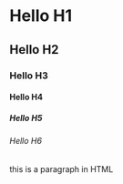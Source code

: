 <!DOCTYPE html>
<html lang="en">
<head>
    <meta charset="UTF-8">
    <meta name="viewport" content="width=device-width, initial-scale=1.0">
    <title>hi there this is a website name</title>
    <link rel="icon" type="image/x-icon" href="emoji-element-isolated_23-2150355001.avif">
</head>
<body>
    <div>
        <div>
            <h1>Hello H1</h1>
            <h2>Hello H2</h2>
            <h3>Hello H3</h3>
            <h4>Hello H4</h4>
            <h5>Hello H5</h5>
            <h6>Hello H6</h6>
        </div>
        <div>
            <p>
                this is a paragraph in HTML
             </p>
        </div>
<!--         <div>
            <p2>This is my list. <br>
                The tag makes a break <br>
                Very helpful. <br><p2>
        </div>
        <div><a href="https://www.youtube.com/channel/UCWI8Y-otDYNJc7iYapNm-jQ">My YouTube channel can subscribe 🫵</a>
        </div>
    </div>
    <div>
        <img src="emoji-element-isolated_23-2150355001.avif" width="104" height="142">
    </div>
    <div>
        <a href="https://www.freecodecamp.org/news/content/images/size/w2000/2021/09/avatar-4623511_1280.png"> PNG Link</a>
    </div>
    <div>
        <h1 style="font-family:verdana;">This is a heading</h1>
        <p style="font-family:courier;">This is a paragraph.</p>
    </div>
    <div>
        <p><i>This text is italic.</i></p>
    </div>
    <div>
        <p>This text is normal.</p>
        <p><em>This text is emphasized, style font</em></p>
    </div>
    <div>
        <small>This is some smaller text.</small>
    </div>
    <div>
        <h1 style="border:2px solid Tomato;">Hello World</h1>
        <h1 style="border:2px solid DodgerBlue;">Hello World</h1>
        <h1 style="border:2px solid Violet;">Hello World</h1>
    </div>
    <div>
        <p style="background-color:rgb( 0 , 0 , 255 )">This is a paragraph.</p>
    </div>
   <style>
        table, th, td {
          border: 1px solid black;
          border-radius: 10px;
        }
        </style> 
        
        <h2>Table With Rounded Borders</h2> -->
        
        <p>Use the CSS border-radius property to add rounded corners to the borders.</p>
        
        <table style="width:100%">
          <tr>
            <th>Firstname</th>
            <th>Lastname</th> 
            <th>Age</th>
          </tr>
          <tr>
            <td>Jill</td>
            <td>Smith</td>
            <td>50</td>
          </tr>
          <tr>
            <td>Eve</td>
            <td>Jackson</td>
            <td>94</td>
          </tr>
          <tr>
            <td>John</td>
            <td>Doe</td>
            <td>80</td>
          </tr>
        </table>

        <div>
            <style>
                table, th, td {
                  border: 1px solid black;
                  border-collapse: collapse;
                }
                </style>
                </head>

                
                <h2>A header that spans two columns</h2>
                
                <p>Use the colspan attribute to have a header span over multiple columns.</p>
                
                <table style="width:100%">
                  <tr>
                    <th colspan="2">Name</th>
                    <th>Age</th>
                  </tr>
                  <tr>
                    <td>Jill</td>
                    <td>Smith</td>
                    <td>50</td>
                  </tr>
                  <tr>
                    <td>Eve</td>
                    <td>Jackson</td>
                    <td>94</td>
                  </tr>
                </table>
        </div>
        <div>
            <style>
                table, th, td {
                  border: 1px solid black;
                  border-collapse: collapse;
                }
                th, td {
                  padding-top: 10px;
                  padding-bottom: 20px;
                  padding-left: 30px;
                  padding-right: 40px;
                }
                </style>
                </head>
                
                <h2>Cellpadding - top - bottom - left - right </h2>
                <p>We can specify different padding for all fours sides of the cell content.</p>
                
                <table style="width:100%">
                  <tr>
                    <th>Firstname</th>
                    <th>Lastname</th> 
                    <th>Age</th>
                  </tr>
                  <tr>
                    <td>Jill</td>
                    <td>Smith</td>
                    <td>50</td>
                  </tr>
                  <tr>
                    <td>Eve</td>
                    <td>Jackson</td>
                    <td>94</td>
                  </tr>
                  <tr>
                    <td>John</td>
                    <td>Doe</td>
                    <td>80</td>
                  </tr>
                </table>
                
        </div>

        <div>
            <style>
                .city {
                  background-color: tomato;
                  color: white;
                  border: 2px solid black;
                  margin: 20px;
                  padding: 20px;
                }
                </style>
                
                <div class="city">
                  <h2>London</h2>
                  <p>London is the capital of England.</p>
                </div>
                
                <div class="city">
                  <h2>Paris</h2>
                  <p>Paris is the capital of France.</p>
                </div>
                
                <div class="city">
                  <h2>Tokyo</h2>
                  <p>Tokyo is the capital of Japan.</p>
                </div>
        </div>
        <div>
            <h2>Use of The class Attribute in JavaScript</h2>
            <p>Click the button to hide all elements with class name "city":</p>

            <button onclick="myFunction()">Hide elements</button>

            <h2 class="city">London</h2>
            <p>London is the capital of England.</p>

            <h2 class="city">Paris</h2>
            <p>Paris is the capital of France.</p>

            <h2 class="city">Tokyo</h2>
            <p>Tokyo is the capital of Japan.</p>

            <script>
            function myFunction() {
            var x = document.getElementsByClassName("city");
            for (var i = 0; i < x.length; i++) {
                x[i].style.display = "none";
            }
            }
            </script>
        </div>
        <div>
            
        </div>
        <div>
            <style>
                /* Style the element with the id "myHeader" */
                #myHeader {
                  background-color: lightblue;
                  color: black;
                  padding: 40px;
                  text-align: center;
                }
                
                /* Style all elements with the class name "city" */
                .city {
                  background-color: tomato;
                  color: white;
                  padding: 10px;
                }
                </style>
                
                <!-- An element with a unique id -->
                <h1 id="myHeader">My Cities</h1>
                
                <!-- Multiple elements with same class -->
                <h2 class="city">London</h2>
                <p>London is the capital of England.</p>
                
                <h2 class="city">Paris</h2>
                <p>Paris is the capital of France.</p>
                
                <h2 class="city">Tokyo</h2>
                <p>Tokyo is the capital of Japan.</p>
        </div>
        <div>
            <h1>My First JavaScript</h1>

            <button type="button"
            onclick="document.getElementById('demo').innerHTML = Date()">
            Click me to display Date and Time.</button>

            <p id="demo"></p>

        </div>
        <div>
          <input type="button">
          <input type="checkbox">
          <input type="color">
          <input type="date">
          <input type="datetime-local">
          <input type="email">
          <input type="file">
          <input type="hidden">
          <input type="image">
          <input type="month">
          <input type="number">
          <input type="password">
          <input type="radio">
          <input type="range">
          <input type="reset">
          <input type="search">
          <input type="submit">
          <input type="tel">
          <input type="text">
          <input type="time">
          <input type="url">
          <input type="week">
        </div>
        <div>
            <code>
                x = 25;
                y = 63;
                z = x + y;
                </code>
        </div>
        <div>
            <meta http-equiv="Content-Type" content="text/html;charset=ISO-8859-1">
        </div>
        <div> 
          <h1>-------------------------------------------------------------------</h1>
        </div>
        <div>
          <h2>HTML Forms</h2>
          <form action="/action_page.php">
            <label for="fname">First name:</label><br>
            <input type="text" id="fname" name="fname" value="John"><br>
            <label for="lname">Last name:</label><br>
            <input type="text" id="lname" name="lname" value="Doe"><br><br>
            <input type="submit" value="Submit">
          </form> 
        </div>
        <div>
          <h2>Checkboxes</h2>
          <p>The <strong>input type="checkbox"</strong> defines a checkbox:</p>

          <form action="/action_page.php">
            <input type="checkbox" id="vehicle1" name="vehicle1" value="Bike">
            <label for="vehicle1"> I have a bike</label><br>
            <input type="checkbox" id="vehicle2" name="vehicle2" value="Car">
            <label for="vehicle2"> I have a car</label><br>
            <input type="checkbox" id="vehicle3" name="vehicle3" value="Boat">
            <label for="vehicle3"> I have a boat</label><br><br>
            <input type="submit" value="Submit">
          </form> 
        </div>
        <div>
          <h2>The select Element</h2>

          <p>The select element defines a drop-down list:</p>

          <form action="/action_page.php">
            <label for="cars">Choose a car:</label>
            <select id="cars" name="cars">
              <option value="volvo">Volvo</option>
              <option value="saab">Saab</option>
              <option value="fiat">Fiat</option>
              <option value="audi">Audi</option>
            </select>
            <input type="submit">
          </form>
        </div>
        <div>
          <textarea name="message" rows="10" cols="30">
            The cat was playing in the garden.
            </textarea>
        </div>
        <div>
          <h2>Grouping Form Data with Fieldset</h2>

          <p>The fieldset element is used to group related data in a form, and the legend element defines a caption for the fieldset element.</p>

          <form action="/action_page.php">
            <fieldset>
              <legend>Personalia:</legend>
              <label for="fname">First name:</label><br>
              <input type="text" id="fname" name="fname" value="John"><br>
              <label for="lname">Last name:</label><br>
              <input type="text" id="lname" name="lname" value="Doe"><br><br>
              <input type="submit" value="Submit">
            </fieldset>
          </form>
        </div>
        <div>
          <h1>The input maxlength attribute</h1>
          <p>The maxlength attribute specifies the maximum number of characters allowed in an input field:</p>
          <form action="/action_page.php">
            <label for="fname">First name:</label><br>
            <input type="text" id="fname" name="fname" size="50"><br>
            <label for="pin">PIN:</label><br>
            <input type="text" id="pin" name="pin" maxlength="4" size="4"><br><br>
            <input type="submit" value="Submit">
          </form>
        </div>
        <div>
          <canvas id="myCanvas" width="200" height="100" style="border:1px solid #000000;">
          </canvas>
        </div>
        <div>
          <script>
            var c = document.getElementById("myCanvas");
            var ctx = c.getContext("2d");
            ctx.moveTo(0, 0);
            ctx.lineTo(200, 100);
            ctx.stroke();
            </script>
        </div>
        <div>
        <svg width="100" height="100">
          <circle cx="50" cy="50" r="40" stroke="green" stroke-width="4" fill="yellow" />
        </svg>
        </div>
        <div>
          <svg width="400" height="180">
            <rect x="50" y="20" rx="20" ry="20" width="150" height="150"
            style="fill:red;stroke:black;stroke-width:5;opacity:0.5" />
          </svg> 
        </div>  
        <div>
          <audio controls autoplay muted>
            <source src="Untitled.mp3">
          Your browser does not support the audio element.
          </audio>
        </div>
        <div>
          <iframe width="420" height="345" src="https://www.youtube.com/embed/Su7917D1YKQ">
          </iframe>
        </div>

        

</body>
</html>
